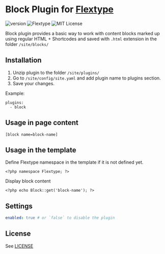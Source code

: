 # Block Plugin for [Flextype](http://flextype.org/)
![version](https://img.shields.io/badge/version-1.1.0-brightgreen.svg?style=flat-square)
![Flextype](https://img.shields.io/badge/Flextype-0.x-green.svg?style=flat-square)
![MIT License](https://img.shields.io/badge/license-MIT-blue.svg?style=flat-square)

Block plugin provides a basic way to work with content blocks marked up using regular HTML + Shortcodes and saved with `.html` extension in the folder `/site/blocks/`

## Installation
1. Unzip plugin to the folder `/site/plugins/`
2. Go to `/site/config/site.yaml` and add plugin name to plugins section.
3. Save your changes.

Example:
```
plugins:
  - block
```

## Usage in page content

```
[block name=block-name]
```

## Usage in the template

Define Flextype namespace in the template if it is not defined yet.
```
<?php namespace Flextype; ?>
```

Display block content
```
<?php echo Block::get('block-name'); ?>
```

## Settings

```yaml
enabled: true # or `false` to disable the plugin
```

## License
See [LICENSE](https://github.com/flextype-plugins/block/blob/master/LICENSE)
